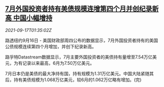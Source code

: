 <!--1631844062000-->
[7月外国投资者持有美债规模连增第四个月并创纪录新高 中国小幅增持](https://cn.reuters.com/article/0916-thur-usa-treasury-holding-idCNKBS2GD039)
------

<div><i>2021-09-17T01:35:02Z</i></div><p>路透纽约9月16日 - 美国财政部周四公布的数据显示，7月外国投资者持有的美国公债规模连续第四个月增加，并创下纪录新高。</p><p>路孚特Datastream数据显示，7月主要外国投资者的美债持有量增至7.54万亿美元，为有记录以来最高，6月为7.50万亿美元。</p><p>7月日本仍是美债的最大净持有国，持有规模为1.31万亿美元。中国大陆紧随其后，持有美债规模为1.068万亿美元，较6月的1.062万亿略有增加。(完)</p>
